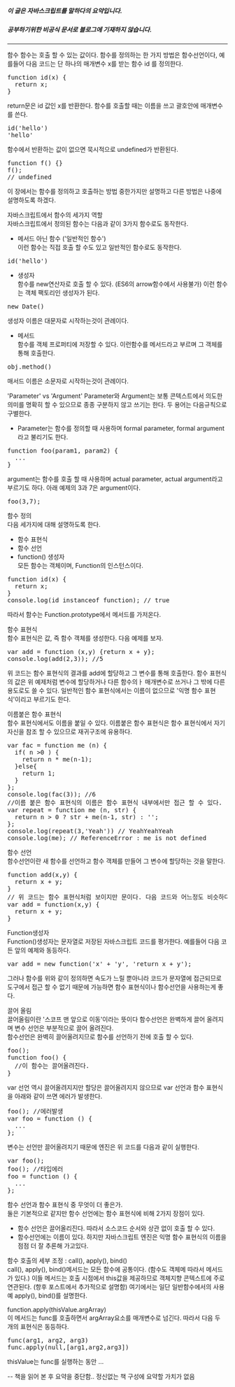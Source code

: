 ##### 이 글은 자바스크립트를 말하다의 요약입니다.
##### 공부하기위한 비공식 문서로 블로그에 기재하지 않습니다.
<hr>
함수  
함수는 호출 할 수 있는 값이다. 함수를 정의하는 한 가지 방법은 함수선언이다, 예를들어 다음 코드는 단 하나의 매개변수 x를 받는 함수 id 를 정의한다.
<pre>
function id(x) {
  return x;
}
</pre>
return문은 id 값인 x를 반환한다. 함수를 호출할 때는 이름을 쓰고 괄호안에 매개변수를 쓴다.  
<pre>
id('hello')
'hello'
</pre>
함수에서 반환하는 값이 없으면 묵시적으로 undefined가 반환된다.  
<pre>
function f() {}
f();
// undefined
</pre>
이 장에서는 함수를 정의하고 호출하는 방법 중한가지만 설명하고 다른 방법은 나중에 설명하도록 하겠다.  

자바스크립트에서 함수의 세가지 역할  
자바스크립트에서 정의된 함수는 다음과 같이 3가지 함수로도 동작한다.  
+ 메서드 아닌 함수 ('일반적인 함수')  
이런 함수는 직접 호출 할 수도 있고 일반적인 함수로도 동작한다.  
<pre>id('hello')</pre>
+ 생성자  
함수를 new연산자로 호출 할 수 있다. (ES6의 arrow함수에서 사용불가) 이런 함수는 객체 팩토리인 생성자가 된다.  
<pre>new Date()</pre>  
생성자 이름은 대문자로 시작하는것이 관례이다.  
+ 메서드  
함수를 객체 프로퍼티에 저장할 수 있다. 이런함수를 메서드라고 부르며 그 객체를 통해 호출한다.  
<pre>obj.method()</pre>
매서드 이름은 소문자로 시작하는것이 관례이다.  

'Parameter' vs 'Argument'
Parameter와 Argument는 보통 콘텍스트에서 의도한 의미를 명확히 할 수 있으므로 종종 구분하지 않고 쓰기는 한다. 두 용어는 다음규칙으로 구별한다.  
+ Parameter는 함수를 정의할 때 사용하며 formal parameter, formal argument 라고 불리기도 한다.  
<pre>
function foo(param1, param2) {
  ...
}
</pre>
argument는 함수를 호출 할 때 사용하며 actual parameter, actual argument라고 부르기도 하다. 아래 예제의 3과 7은 argument이다.  
<pre>
foo(3,7);
</pre>

함수 정의  
다음 세가지에 대해 설명하도록 한다.  
+ 함수 표현식
+ 함수 선언
+ function() 생성자  
모든 함수는 객체이며, Function의 인스턴스이다.
<pre>
function id(x) {
  return x;
}
console.log(id instanceof function); // true
</pre>
따라서 함수는 Function.prototype에서 메서드를 가저온다.  

함수 표현식  
함수 표현식은 값, 즉 함수 객체를 생성한다. 다음 예제를 보자.  
<pre>
var add = function (x,y) {return x + y};
console.log(add(2,3)); //5
</pre>
위 코드는 함수 표현식의 결과를 add에 할당하고 그 변수를 통해 호출한다. 함수 표현식의 값은 위 예제처럼 변수에 할당하거나 다른 함수의ㅏ 매개변수로 쓰거나 그 밖에 다른 용도로도 쓸 수 있다. 일반적인 함수 표현식에서는 이름이 없으므로 '익명 함수 표현식'이리고 부르기도 한다.  

이름붙은 함수 표현식  
함수 표현식에서도 이름을 붙일 수 있다. 이름붙은 함수 표현식은 함수 표현식에서 자기 자신을 참조 할 수 있으므로 재귀구조에 유용하다.  
<pre>
var fac = function me (n) {
  if( n >0 ) {
    return n * me(n-1);
  }else{
    return 1;
  }
};
console.log(fac(3)); //6
//이름 붙은 함수 표현식의 이름은 함수 표현식 내부에서만 접근 할 수 있다.
var repeat = function me (n, str) {
  return n > 0 ? str + me(n-1, str) : '';
};
console.log(repeat(3,'Yeah')) // YeahYeahYeah
console.log(me); // ReferenceError : me is not defined
</pre>

함수 선언  
함수선언이란 새 함수를 선언하고 함수 객체를 만들어 그 변수에 할당하는 것을 말한다.  
<pre>
function add(x,y) {
  return x + y;
}
// 위 코드는 함수 표현식처럼 보이지만 문이다. 다음 코드와 어느정도 비슷하다.
var add = function(x,y) {
  return x + y;
}
</pre>

Function생성자  
Function()생성자는 문자열로 저장된 자바스크립트 코드를 평가한다. 예를들어 다음 코든 앞의 예제와 동등하다.
<pre>
var add = new function('x' + 'y', 'return x + y');
</pre>
그러나 함수를 위와 같이 정의하면 속도가 느릴 뿐아니라 코드가 문자열에 접근되므로 도구에서 접근 할 수 없기 때문에 가능하면 함수 표현식이나 함수선언을 사용하는게 좋다.  

끌어 올림  
끌어올림이란 '스코프 맨 앞으로 이동'이라는 뜻이다 함수선언은 완벽하게 끌어 올려지며 변수 선언은 부분적으로 끌어 올려진다.  
함수선언은 완벽히 끌어올려지므로 함수를 선언하기 전에 호출 할 수 있다.  
<pre>
foo();
function foo() {
  //이 함수는 끌어올려진다.
}
</pre>
var 선언 역시 끌어올려지지만 할당은 끌어올려지지 않으므로 var 선언과 함수 표현식을 아래와 같이 쓰면 에러가 발생한다.  
<pre>
foo(); //에러발생
var foo = function () {
  ...
};
</pre>
변수는 선언만 끌어올려지기 때문에 엔진은 위 코드를 다음과 같이 실행한다.  
<pre>
var foo();
foo(); //타입에러
foo = function () {
  ...
};
</pre>

함수 선언과 함수 표현식 중 무엇이 더 좋은가.  
둘은 기본적으로 같지만 함수 선언에는 함수 표현식에 비해 2가지 장점이 있다.
+ 함수 선언은 끌어올리진다. 따라서 소스코드 순서와 상관 없이 호출 할 수 있다.  
+ 함수선언에는 이름이 있다. 하지만 자바스크립트 엔진은 익명 함수 표현식의 이름을 점점 더 잘 추론해 가고있다.  

함수 호출의 세부 조정 : call(), apply(), bind()  
call(), apply(), bind()메서드는 모든 함수에 공통이다. (함수도 객체메 따라서 메서드가 있다.) 이들 메서드는 호출 시점에서 this값을 제공하므로 객체지향 콘텍스트에 주로 연관된다. (항후 포스트에서 추가적으로 설명함) 여기에서는 일단 일반함수에서의 사용 예 apply(), bind()를 설명한다.  

function.apply(thisValue.argArray)  
이 메서드는 func를 호출하면서 argArray요소를 매개변수로 넘긴다. 따라서 다음 두 개의 표현식은 동등하다.  
<pre>
func(arg1, arg2, arg3)
func.apply(null,[arg1,arg2,arg3])
</pre>
thisValue는 func를 실행하는 동안 ...

-- 책을 읽어 본 후 요약을 중단함.. 정신없는 책 구성에 요약할 가치가 없음
